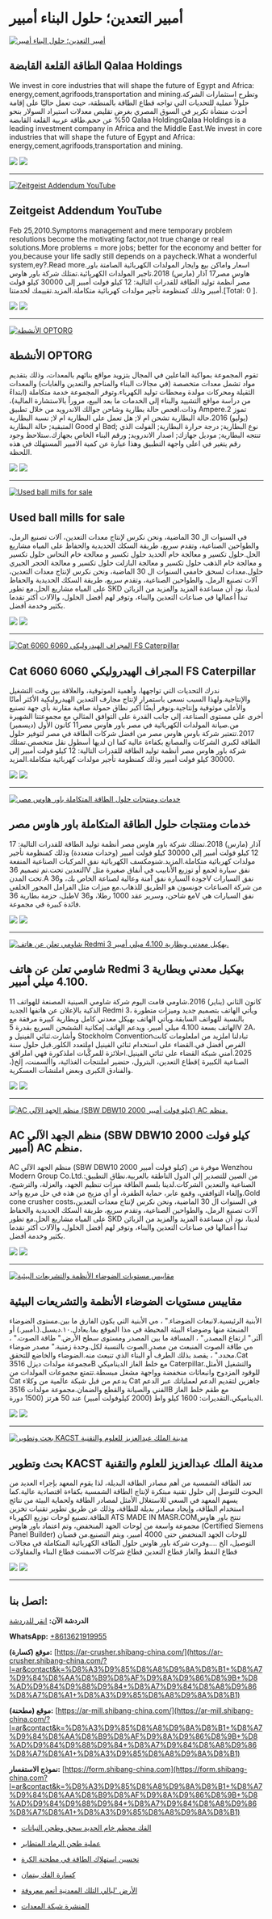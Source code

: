 # أمبير التعدين؛ حلول البناء أمبير

<a href="https://swt.shibang-china.com/?l=ar&img&k=%D8%A3%D9%85%D8%A8%D9%8A%D8%B1+%D8%A7%D9%84%D8%AA%D8%B9%D8%AF%D9%8A%D9%86%D8%9B+%D8%AD%D9%84%D9%88%D9%84+%D8%A7%D9%84%D8%A8%D9%86%D8%A7%D8%A1+%D8%A3%D9%85%D8%A8%D9%8A%D8%B1" target="_blank">![أمبير التعدين؛ حلول البناء أمبير](http://static.shibang-china.com/all-800x300/1134.jpg)</a>

## الطاقة القلعة القابضة Qalaa Holdings
We invest in core industries that will shape the future of Egypt and Africa: energy,cement,agrifoods,transportation and mining.وتطرح استثمارات الشركة حلولاً عملية للتحديات التي تواجه قطاع الطاقة بالمنطقة، حيث تعمل حاليًا على إقامة أحدث منشأة تكرير في السوق المصري بغرض تقليص معدلات استيراد السولار بنحو 50% عن حجم.طاقة عربية القلعة القابضة Qalaa HoldingsQalaa Holdings is a leading investment company in Africa and the Middle East.We invest in core industries that will shape the future of Egypt and Africa: energy,cement,agrifoods,transportation and mining.


<a href="https://whatsapp.shibangsoft.com/WhatsApp.php" target="_blank" title="WhatsApp">![](http://static.shibang-china.com/icon/whatsapp.png)</a> <a href="https://swt.shibang-china.com/?l=ar&icon&k=%D8%A3%D9%85%D8%A8%D9%8A%D8%B1+%D8%A7%D9%84%D8%AA%D8%B9%D8%AF%D9%8A%D9%86%D8%9B+%D8%AD%D9%84%D9%88%D9%84+%D8%A7%D9%84%D8%A8%D9%86%D8%A7%D8%A1+%D8%A3%D9%85%D8%A8%D9%8A%D8%B1" target="_blank">![](http://static.shibang-china.com/icon/chat-ar.png)</a>

---

<a href="https://swt.shibang-china.com/?l=ar&img&k=%D8%A3%D9%85%D8%A8%D9%8A%D8%B1+%D8%A7%D9%84%D8%AA%D8%B9%D8%AF%D9%8A%D9%86%D8%9B+%D8%AD%D9%84%D9%88%D9%84+%D8%A7%D9%84%D8%A8%D9%86%D8%A7%D8%A1+%D8%A3%D9%85%D8%A8%D9%8A%D8%B1" target="_blank">![Zeitgeist Addendum YouTube](http://static.shibang-china.com/all-800x300/247.jpg)</a>

## Zeitgeist Addendum YouTube
Feb 25,2010.Symptoms management and mere temporary problem resolutions become the motivating factor,not true change or real solutions.More problems = more jobs; better for the economy and better for you,because your life sadly still depends on a paycheck.What a wonderful system,ey?﻿.Read more.اسعار واماكن بيع وايجار المولدات الكهربائية الصامتة باور هاوس مصر17 آذار (مارس) 2018.تاجير المولدات الكهربائية.تمتلك شركة باور هاوس مصر أنظمة توليد الطاقة للقدرات التالية: 12 كيلو فولت أمبير إلى 30000 كيلو فولت أمبير وذلك كمنظومة تأجير مولدات كهربائية متكاملة.المزيد.تقييمك لخدمتنا.[Total: 0 ].


<a href="https://whatsapp.shibangsoft.com/WhatsApp.php" target="_blank" title="WhatsApp">![](http://static.shibang-china.com/icon/whatsapp.png)</a> <a href="https://swt.shibang-china.com/?l=ar&icon&k=%D8%A3%D9%85%D8%A8%D9%8A%D8%B1+%D8%A7%D9%84%D8%AA%D8%B9%D8%AF%D9%8A%D9%86%D8%9B+%D8%AD%D9%84%D9%88%D9%84+%D8%A7%D9%84%D8%A8%D9%86%D8%A7%D8%A1+%D8%A3%D9%85%D8%A8%D9%8A%D8%B1" target="_blank">![](http://static.shibang-china.com/icon/chat-ar.png)</a>

---

<a href="https://swt.shibang-china.com/?l=ar&img&k=%D8%A3%D9%85%D8%A8%D9%8A%D8%B1+%D8%A7%D9%84%D8%AA%D8%B9%D8%AF%D9%8A%D9%86%D8%9B+%D8%AD%D9%84%D9%88%D9%84+%D8%A7%D9%84%D8%A8%D9%86%D8%A7%D8%A1+%D8%A3%D9%85%D8%A8%D9%8A%D8%B1" target="_blank">![الأنشطة OPTORG](http://static.shibang-china.com/all-800x300/1108.jpg)</a>

## الأنشطة OPTORG
تقوم المجموعة بمواكبة الفاعلين في المجال بتزويد مواقع بنائهم بالمعدات، وذلك بتقديم مواد تشمل معدات متخصصة (في مجالات البناء والمناجم والتعدين والغابات) والمعدات الثقيلة ومحركات مولدة ومحطات توليد الكهرباء.وتوفر المجموعة خدمة متكاملة (ابتداءً من دراسة مواقع التشييد والبناء إلى الخدمات ما بعد البيع، مروراً بالاستشارة المالية)، وذات.افحص حالة بطارية وشاحن جوالك الاندرويد من خلال تطبيق Ampere.2 تموز (يوليو) 2016.حالة البطارية تشحن ام لا; هل تعمل على البطارية ام لا; نسبة البطارية المتبقية; حالة البطارية Good او Bad; نوع البطارية; درجة حرارة البطارية; الفولت الذي تنتجه البطارية; موديل جهازك; اصدار الاندرويد; ورقم البناء الخاص بجهازك.ستلاحظ وجود رقم يتغير في اعلى واجهة التطبيق وهذا عبارة عن كمية الامبير المستهلك في هذه اللحظة.


<a href="https://whatsapp.shibangsoft.com/WhatsApp.php" target="_blank" title="WhatsApp">![](http://static.shibang-china.com/icon/whatsapp.png)</a> <a href="https://swt.shibang-china.com/?l=ar&icon&k=%D8%A3%D9%85%D8%A8%D9%8A%D8%B1+%D8%A7%D9%84%D8%AA%D8%B9%D8%AF%D9%8A%D9%86%D8%9B+%D8%AD%D9%84%D9%88%D9%84+%D8%A7%D9%84%D8%A8%D9%86%D8%A7%D8%A1+%D8%A3%D9%85%D8%A8%D9%8A%D8%B1" target="_blank">![](http://static.shibang-china.com/icon/chat-ar.png)</a>

---

<a href="https://swt.shibang-china.com/?l=ar&img&k=%D8%A3%D9%85%D8%A8%D9%8A%D8%B1+%D8%A7%D9%84%D8%AA%D8%B9%D8%AF%D9%8A%D9%86%D8%9B+%D8%AD%D9%84%D9%88%D9%84+%D8%A7%D9%84%D8%A8%D9%86%D8%A7%D8%A1+%D8%A3%D9%85%D8%A8%D9%8A%D8%B1" target="_blank">![Used ball mills for sale](http://static.shibang-china.com/all-800x300/1472.jpg)</a>

## Used ball mills for sale
في السنوات ال 30 الماضية، ونحن نكرس لإنتاج معدات التعدين، آلات تصنيع الرمل، والطواحين الصناعية، وتقدم سريع، طريقة السكك الحديدية والحفاظ على المياه مشاريع الحل.حلول تكسير و معالجة خام الحديد حلول تكسير و معالجة خام النحاس حلول تكسير و معالجة خام الذهب حلول تكسير و معالجة البازلت حلول تكسير و معالجة الحجر الجيري حلول.معدات لسحق خامفي السنوات ال 30 الماضية، ونحن نكرس لإنتاج معدات التعدين، آلات تصنيع الرمل، والطواحين الصناعية، وتقدم سريع، طريقة السكك الحديدية والحفاظ على المياه مشاريع الحل.مع تطور SKD لدينا، نود أن مساعدة المزيد والمزيد من الزبائن تبدأ أعمالها في صناعات التعدين والبناء، وتوفر لهم أفضل الحلول، والآلات أكثر تقدما بكثير وخدمة أفضل.


<a href="https://whatsapp.shibangsoft.com/WhatsApp.php" target="_blank" title="WhatsApp">![](http://static.shibang-china.com/icon/whatsapp.png)</a> <a href="https://swt.shibang-china.com/?l=ar&icon&k=%D8%A3%D9%85%D8%A8%D9%8A%D8%B1+%D8%A7%D9%84%D8%AA%D8%B9%D8%AF%D9%8A%D9%86%D8%9B+%D8%AD%D9%84%D9%88%D9%84+%D8%A7%D9%84%D8%A8%D9%86%D8%A7%D8%A1+%D8%A3%D9%85%D8%A8%D9%8A%D8%B1" target="_blank">![](http://static.shibang-china.com/icon/chat-ar.png)</a>

---

<a href="https://swt.shibang-china.com/?l=ar&img&k=%D8%A3%D9%85%D8%A8%D9%8A%D8%B1+%D8%A7%D9%84%D8%AA%D8%B9%D8%AF%D9%8A%D9%86%D8%9B+%D8%AD%D9%84%D9%88%D9%84+%D8%A7%D9%84%D8%A8%D9%86%D8%A7%D8%A1+%D8%A3%D9%85%D8%A8%D9%8A%D8%B1" target="_blank">![Cat المجراف الهيدروليكي 6060 6060 FS Caterpillar](http://static.shibang-china.com/all-800x300/15.jpg)</a>

## Cat المجراف الهيدروليكي 6060 6060 FS Caterpillar
ندرك التحديات التي تواجهها، وأهمية الموثوقية، والعلاقة بين وقت التشغيل والإنتاجية.ولهذا السبب نسعى باستمرار لإنتاج مجارف التعدين الهيدروليكية الأكثر أمانًا والأعلى موثوقية وإنتاجية.ونوفر أيضًا أكبر نطاق حمولة صافية مقارنة بأي جهة تصنيع أخرى على مستوى الصناعة، إلى جانب القدرة على التوافق المثالي مع مجموعتنا الشهيرة من.صيانة المولدات الكهربائية في مصر باور هاوس مصر11 كانون الأول (ديسمبر) 2017.تتعتبر شركة باوس هاوس مصر من افضل شركات الطاقة في مصر لتوفير حلول الطاقة لكبرى الشركات والمصانع بكفاءة عالية كما ان لديها أسطول نقل متخصص.تمتلك شركة باور هاوس مصر أنظمة توليد الطاقة للقدرات التالية: 12 كيلو فولت أمبير إلى 30000 كيلو فولت أمبير وذلك كمنظومة تأجير مولدات كهربائية متكاملة.المزيد.


<a href="https://whatsapp.shibangsoft.com/WhatsApp.php" target="_blank" title="WhatsApp">![](http://static.shibang-china.com/icon/whatsapp.png)</a> <a href="https://swt.shibang-china.com/?l=ar&icon&k=%D8%A3%D9%85%D8%A8%D9%8A%D8%B1+%D8%A7%D9%84%D8%AA%D8%B9%D8%AF%D9%8A%D9%86%D8%9B+%D8%AD%D9%84%D9%88%D9%84+%D8%A7%D9%84%D8%A8%D9%86%D8%A7%D8%A1+%D8%A3%D9%85%D8%A8%D9%8A%D8%B1" target="_blank">![](http://static.shibang-china.com/icon/chat-ar.png)</a>

---

<a href="https://swt.shibang-china.com/?l=ar&img&k=%D8%A3%D9%85%D8%A8%D9%8A%D8%B1+%D8%A7%D9%84%D8%AA%D8%B9%D8%AF%D9%8A%D9%86%D8%9B+%D8%AD%D9%84%D9%88%D9%84+%D8%A7%D9%84%D8%A8%D9%86%D8%A7%D8%A1+%D8%A3%D9%85%D8%A8%D9%8A%D8%B1" target="_blank">![خدمات ومنتجات حلول الطاقة المتكاملة باور هاوس مصر](http://static.shibang-china.com/all-800x300/396.jpg)</a>

## خدمات ومنتجات حلول الطاقة المتكاملة باور هاوس مصر
17 آذار (مارس) 2018.تمتلك شركة باور هاوس مصر أنظمة توليد الطاقة للقدرات التالية: 12 كيلو فولت أمبير إلى 30000 كيلو فولت أمبير (وحدات متعددة) وذلك كمنظومة تأجير مولدات كهربائية متكاملة.المزيد.شنومكسف الكهربائية نفق المركبات الصناعية المنفعة التعدين تحت.تم تصميم 36V نفق سيارة لجمع أو توزيع الأنابيب في أنفاق صغيرة مثل تحت المدن.A جودة السيارة نفق آمنة وعالية لصناعة الخاص بك، و36V نفق السيارات من شركة الصناعات جونسون هو الطريق للذهاب.مع ميزات مثل الفرامل المحور الخلفي طبل، حزمة بطارية 36V مع شاحن، وسرير عقد 1000 رطلا، و36V نفق السيارات هي فائدة كبيرة في مجموعة.


<a href="https://whatsapp.shibangsoft.com/WhatsApp.php" target="_blank" title="WhatsApp">![](http://static.shibang-china.com/icon/whatsapp.png)</a> <a href="https://swt.shibang-china.com/?l=ar&icon&k=%D8%A3%D9%85%D8%A8%D9%8A%D8%B1+%D8%A7%D9%84%D8%AA%D8%B9%D8%AF%D9%8A%D9%86%D8%9B+%D8%AD%D9%84%D9%88%D9%84+%D8%A7%D9%84%D8%A8%D9%86%D8%A7%D8%A1+%D8%A3%D9%85%D8%A8%D9%8A%D8%B1" target="_blank">![](http://static.shibang-china.com/icon/chat-ar.png)</a>

---

<a href="https://swt.shibang-china.com/?l=ar&img&k=%D8%A3%D9%85%D8%A8%D9%8A%D8%B1+%D8%A7%D9%84%D8%AA%D8%B9%D8%AF%D9%8A%D9%86%D8%9B+%D8%AD%D9%84%D9%88%D9%84+%D8%A7%D9%84%D8%A8%D9%86%D8%A7%D8%A1+%D8%A3%D9%85%D8%A8%D9%8A%D8%B1" target="_blank">![شاومي تعلن عن هاتف Redmi 3 بهكيل معدني وبطارية 4.100 ميلي أمبير.](http://static.shibang-china.com/all-800x300/446.jpg)</a>

## شاومي تعلن عن هاتف Redmi 3 بهكيل معدني وبطارية 4.100 ميلي أمبير.
11 كانون الثاني (يناير) 2016.شاومي قامت اليوم شركة شاومي الصينية المصنعة للهواتف الذكية بالإعلان عن هاتفها الجديد Redmi 3، ويأتي الهاتف بتصميم جديد وميزات متطورة بالنسبة للهواتف السابقة.ويأتي الهاتف بهيكل معدني كامل وبطارية كبيرة مرفقة مع الهاتف بسعة 4.100 ميلي أمبير، ويدعم الهاتف إمكانية الششحن السريع بقدرة 5V 2A، وأشارت.ثنائي الفينيل و Stockholm Conventionتبادلنا املزيد من املعلومات كانت الفرص أفضل في.القضاء على استخدام ثنائي الفينيل املتعدد الكلور.قبل حلول سنة 2025.أمني شبكة القضاء على ثنائي الفينيل.احلائزة للمركَّبات املذكورة فهي املرافق الصناعية الكبيرة )قطاع التعدين، البترول، حتضير املنتجات الغذائية، واألسمنت، إلخ(، والفنادق الكبرى وبعض املنشآت العسكرية.


<a href="https://whatsapp.shibangsoft.com/WhatsApp.php" target="_blank" title="WhatsApp">![](http://static.shibang-china.com/icon/whatsapp.png)</a> <a href="https://swt.shibang-china.com/?l=ar&icon&k=%D8%A3%D9%85%D8%A8%D9%8A%D8%B1+%D8%A7%D9%84%D8%AA%D8%B9%D8%AF%D9%8A%D9%86%D8%9B+%D8%AD%D9%84%D9%88%D9%84+%D8%A7%D9%84%D8%A8%D9%86%D8%A7%D8%A1+%D8%A3%D9%85%D8%A8%D9%8A%D8%B1" target="_blank">![](http://static.shibang-china.com/icon/chat-ar.png)</a>

---

<a href="https://swt.shibang-china.com/?l=ar&img&k=%D8%A3%D9%85%D8%A8%D9%8A%D8%B1+%D8%A7%D9%84%D8%AA%D8%B9%D8%AF%D9%8A%D9%86%D8%9B+%D8%AD%D9%84%D9%88%D9%84+%D8%A7%D9%84%D8%A8%D9%86%D8%A7%D8%A1+%D8%A3%D9%85%D8%A8%D9%8A%D8%B1" target="_blank">![AC منظم الجهد الآلي (SBW DBW10 2000 كيلو فولت أمبير) AC منظم.](http://static.shibang-china.com/all-800x300/481.jpg)</a>

## AC منظم الجهد الآلي (SBW DBW10 2000 كيلو فولت أمبير) AC منظم.
AC منظم الجهد الآلي (SBW DBW10 2000 كيلو فولت أمبير) موفرة من Wenzhou Modern Group Co.Ltd.من الصين للتصدير إلي الدول الناطقة بالعربية.نطاق التطبيق: الصناعية والتعدين الشركات.لدينا بلسم الطاقة ميزات تنظيم الجهد، والعزلة، والترشيح، وإلغاء التوافقي، وقمع عابر، حماية الطفرة، أو أي مزيج من هذه في حل مربع واحد.Gold cone crusher costsفي السنوات ال 30 الماضية، ونحن نكرس لإنتاج معدات التعدين، آلات تصنيع الرمل، والطواحين الصناعية، وتقدم سريع، طريقة السكك الحديدية والحفاظ على المياه مشاريع الحل.مع تطور SKD لدينا، نود أن مساعدة المزيد والمزيد من الزبائن تبدأ أعمالها في صناعات التعدين والبناء، وتوفر لهم أفضل الحلول، والآلات أكثر تقدما بكثير وخدمة أفضل.


<a href="https://whatsapp.shibangsoft.com/WhatsApp.php" target="_blank" title="WhatsApp">![](http://static.shibang-china.com/icon/whatsapp.png)</a> <a href="https://swt.shibang-china.com/?l=ar&icon&k=%D8%A3%D9%85%D8%A8%D9%8A%D8%B1+%D8%A7%D9%84%D8%AA%D8%B9%D8%AF%D9%8A%D9%86%D8%9B+%D8%AD%D9%84%D9%88%D9%84+%D8%A7%D9%84%D8%A8%D9%86%D8%A7%D8%A1+%D8%A3%D9%85%D8%A8%D9%8A%D8%B1" target="_blank">![](http://static.shibang-china.com/icon/chat-ar.png)</a>

---

<a href="https://swt.shibang-china.com/?l=ar&img&k=%D8%A3%D9%85%D8%A8%D9%8A%D8%B1+%D8%A7%D9%84%D8%AA%D8%B9%D8%AF%D9%8A%D9%86%D8%9B+%D8%AD%D9%84%D9%88%D9%84+%D8%A7%D9%84%D8%A8%D9%86%D8%A7%D8%A1+%D8%A3%D9%85%D8%A8%D9%8A%D8%B1" target="_blank">![مقاييس مستويات الضوضاء الأنظمة والتشريعات البيئية](http://static.shibang-china.com/all-800x300/953.jpg)</a>

## مقاييس مستويات الضوضاء الأنظمة والتشريعات البيئية
اﻷﺑﻨﻴﺔ اﻟﺮﺋﻴﺴﻴﺔ.ﻻﻧﺒﻌﺎث اﻟﻀﻮﺿﺎء.&quot; ، هﻲ اﻷﺑﻨﻴﺔ اﻟﺘﻲ ﻳﻜﻮن اﻟﻔﺎرق ﻣﺎ ﺑﻴﻦ.ﻣﺴﺘﻮى اﻟﻀﻮﺿﺎء اﻟﻤﻨﺒﻌﺜﺔ ﻣﻨﻬﺎ وﺿﻮﺿﺎء اﻟﺒﻴﺌﺔ اﻟﻤﺤﻴﻄﺔ ﻓﻲ هﺬا اﻟﻤﻮﻗﻊ ﺑﻤﺎ.ﻳﻌﺎدل.١٠.دﻳﺴﺒﻞ.(.أﻣﺒﻴﺮ.) أو أآﺜﺮ.&quot; ارﺗﻔﺎع اﻟﻤﺼﺪر.&quot; ، اﻟﻤﺴﺎﻓﺔ ﻣﺎ ﺑﻴﻦ اﻟﻤﺼﺪر وﻣﺴﺘﻮى ﺳﻄﺢ اﻷرض.&quot; ﻃﺎﻗﺔ اﻟﺼﻮت.&quot; ، هﻲ ﻃﺎﻗﺔ اﻟﺼﻮت اﻟﻤﻨﺒﻌﺚ ﻣﻦ ﻣﺼﺪر.اﻟﺼﻮت ﺑﺎﻟﻨﺴﺒﺔ ﻟﻜﻞ.وﺣﺪة زﻣﻨﻴﺔ.&quot; ﻣﺼﺪر ﺿﻮﺿﺎء ﻣﺤﺪد.&quot; ، ﻳﻘﺼﺪ ﺑﺬﻟﻚ اﻟﻄﺮف أو اﻟﺒﻨﺎء اﻟﺬي ﺗﻨﺒﻌﺚ ﻣﻨﻪ.اﻟﻀﻮﺿﺎء واﻟﺨﺎﺿﻊ ﻟﻠﺘﺤﻘﻖ.Cat مجموعة مولدات ديزل 3516B مع خلط الغاز الديناميكي Caterpillar.والتشغيل الأمثل للوقود المزدوج وانبعاثات منخفضة وواجهة مشغل مبسطة.تتمتع مجموعات المولدات من Cat بدعم من قبل شبكة عالمية من وكلاء Cat جاهزين لتقديم الدعم لعملياتك عبر الدعم الفني والصيانة والقطع والضمان.مجموعة مولدات 3516B مع طقم خلط الغاز الديناميكي.التقديرات: 1600 كيلو واط (2000 كيلوفولت أمبير) عند 50 هرتز (1500 دورة.


<a href="https://whatsapp.shibangsoft.com/WhatsApp.php" target="_blank" title="WhatsApp">![](http://static.shibang-china.com/icon/whatsapp.png)</a> <a href="https://swt.shibang-china.com/?l=ar&icon&k=%D8%A3%D9%85%D8%A8%D9%8A%D8%B1+%D8%A7%D9%84%D8%AA%D8%B9%D8%AF%D9%8A%D9%86%D8%9B+%D8%AD%D9%84%D9%88%D9%84+%D8%A7%D9%84%D8%A8%D9%86%D8%A7%D8%A1+%D8%A3%D9%85%D8%A8%D9%8A%D8%B1" target="_blank">![](http://static.shibang-china.com/icon/chat-ar.png)</a>

---

<a href="https://swt.shibang-china.com/?l=ar&img&k=%D8%A3%D9%85%D8%A8%D9%8A%D8%B1+%D8%A7%D9%84%D8%AA%D8%B9%D8%AF%D9%8A%D9%86%D8%9B+%D8%AD%D9%84%D9%88%D9%84+%D8%A7%D9%84%D8%A8%D9%86%D8%A7%D8%A1+%D8%A3%D9%85%D8%A8%D9%8A%D8%B1" target="_blank">![بحث وتطوير KACST مدينة الملك عبدالعزيز للعلوم والتقنية](http://static.shibang-china.com/all-800x300/1047.jpg)</a>

## بحث وتطوير KACST مدينة الملك عبدالعزيز للعلوم والتقنية
تعد الطاقة الشمسية من أهم مصادر الطاقة البديلة، لذا يقوم المعهد بإجراء العديد من البحوث للتوصل إلى حلول تقنية مبتكرة لإنتاج الطاقة الشمسية بكفاءة اقتصادية عالية.كما يسهم المعهد في السعي للاستغلال الأمثل لمصادر الطاقة ولحماية البيئة من نتائج استخدام الطاقة، وإيجاد مصادر بديلة للطاقة، وذلك عن طريق تطوير تقنيات تخزين الطاقة.تصنيع لوحات توزيع الكهرباء ATS MADE IN MASR.COMتنتج باور هاوس مجموعة واسعة من لوحات الجهد المنخفض، وتم اعتماد باور هاوس (Certified Siemens Panel Builder) للوحات الجهد المنخفض حتى 4000 أمبير، ويتم التصنيع.من قضبان التوصيل، الخ ….وفرت شركة باور هاوس حلول الطاقة الكهربائية المتكاملة في مجالات قطاع النفط والغاز قطاع التعدين قطاع شركات الاسمنت قطاع البناء والمقاولات


<a href="https://whatsapp.shibangsoft.com/WhatsApp.php" target="_blank" title="WhatsApp">![](http://static.shibang-china.com/icon/whatsapp.png)</a> <a href="https://swt.shibang-china.com/?l=ar&icon&k=%D8%A3%D9%85%D8%A8%D9%8A%D8%B1+%D8%A7%D9%84%D8%AA%D8%B9%D8%AF%D9%8A%D9%86%D8%9B+%D8%AD%D9%84%D9%88%D9%84+%D8%A7%D9%84%D8%A8%D9%86%D8%A7%D8%A1+%D8%A3%D9%85%D8%A8%D9%8A%D8%B1" target="_blank">![](http://static.shibang-china.com/icon/chat-ar.png)</a>

---
## اتصل بنا:

**الدردشة الآن:** [انقر للدردشة](https://swt.shibang-china.com?l=ar&contact&k=%D8%A3%D9%85%D8%A8%D9%8A%D8%B1+%D8%A7%D9%84%D8%AA%D8%B9%D8%AF%D9%8A%D9%86%D8%9B+%D8%AD%D9%84%D9%88%D9%84+%D8%A7%D9%84%D8%A8%D9%86%D8%A7%D8%A1+%D8%A3%D9%85%D8%A8%D9%8A%D8%B1)

**WhatsApp:**  [+8613621919955](https://whatsapp.shibangsoft.com/WhatsApp.php)

**موقع (كسارة):** [https://ar-crusher.shibang-china.com/](https://ar-crusher.shibang-china.com/?l=ar&contact&k=%D8%A3%D9%85%D8%A8%D9%8A%D8%B1+%D8%A7%D9%84%D8%AA%D8%B9%D8%AF%D9%8A%D9%86%D8%9B+%D8%AD%D9%84%D9%88%D9%84+%D8%A7%D9%84%D8%A8%D9%86%D8%A7%D8%A1+%D8%A3%D9%85%D8%A8%D9%8A%D8%B1)

**موقع (مطحنة):** [https://ar-mill.shibang-china.com/](https://ar-mill.shibang-china.com/?l=ar&contact&k=%D8%A3%D9%85%D8%A8%D9%8A%D8%B1+%D8%A7%D9%84%D8%AA%D8%B9%D8%AF%D9%8A%D9%86%D8%9B+%D8%AD%D9%84%D9%88%D9%84+%D8%A7%D9%84%D8%A8%D9%86%D8%A7%D8%A1+%D8%A3%D9%85%D8%A8%D9%8A%D8%B1)

**نموذج الاستفسار:** [https://form.shibang-china.com](https://form.shibang-china.com?l=ar&contact&k=%D8%A3%D9%85%D8%A8%D9%8A%D8%B1+%D8%A7%D9%84%D8%AA%D8%B9%D8%AF%D9%8A%D9%86%D8%9B+%D8%AD%D9%84%D9%88%D9%84+%D8%A7%D9%84%D8%A8%D9%86%D8%A7%D8%A1+%D8%A3%D9%85%D8%A8%D9%8A%D8%B1)

* [الفك محطم خام الحديد سحق وطحن النباتات](../28/%D8%A7%D9%84%D9%81%D9%83%20%D9%85%D8%AD%D8%B7%D9%85%20%D8%AE%D8%A7%D9%85%20%D8%A7%D9%84%D8%AD%D8%AF%D9%8A%D8%AF%20%D8%B3%D8%AD%D9%82%20%D9%88%D8%B7%D8%AD%D9%86%20%D8%A7%D9%84%D9%86%D8%A8%D8%A7%D8%AA%D8%A7%D8%AA.md)

* [عملية طحن الرماد المتطاير](../26/%D8%B9%D9%85%D9%84%D9%8A%D8%A9%20%D8%B7%D8%AD%D9%86%20%D8%A7%D9%84%D8%B1%D9%85%D8%A7%D8%AF%20%D8%A7%D9%84%D9%85%D8%AA%D8%B7%D8%A7%D9%8A%D8%B1.md)

* [تحسين استهلاك الطاقة في مطحنة الكرة](../26/%D8%AA%D8%AD%D8%B3%D9%8A%D9%86%20%D8%A7%D8%B3%D8%AA%D9%87%D9%84%D8%A7%D9%83%20%D8%A7%D9%84%D8%B7%D8%A7%D9%82%D8%A9%20%D9%81%D9%8A%20%D9%85%D8%B7%D8%AD%D9%86%D8%A9%20%D8%A7%D9%84%D9%83%D8%B1%D8%A9.md)

* [كسارة الفك بيتمان](../28/%D9%83%D8%B3%D8%A7%D8%B1%D8%A9%20%D8%A7%D9%84%D9%81%D9%83%20%D8%A8%D9%8A%D8%AA%D9%85%D8%A7%D9%86.md)

* [الأرض &#39;ليالي التلك المعدنية أنعم معروفة](../27/%D8%A7%D9%84%D8%A3%D8%B1%D8%B6%20%26%2339%3B%D9%84%D9%8A%D8%A7%D9%84%D9%8A%20%D8%A7%D9%84%D8%AA%D9%84%D9%83%20%D8%A7%D9%84%D9%85%D8%B9%D8%AF%D9%86%D9%8A%D8%A9%20%D8%A3%D9%86%D8%B9%D9%85%20%D9%85%D8%B9%D8%B1%D9%88%D9%81%D8%A9.md)

* [المنشرة شبكة المعدات](../26/%D8%A7%D9%84%D9%85%D9%86%D8%B4%D8%B1%D8%A9%20%D8%B4%D8%A8%D9%83%D8%A9%20%D8%A7%D9%84%D9%85%D8%B9%D8%AF%D8%A7%D8%AA.md)